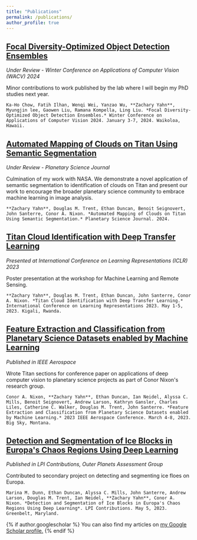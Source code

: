 ```yaml
---
title: "Publications"
permalink: /publications/
author_profile: true
---
```

## [Focal Diversity-Optimized Object Detection Ensembles](http://zacharyyahn.github.io/files/ODEN-main.pdf)

*Under Review - Winter Conference on Applications of Computer Vision (WACV) 2024*

Minor contributions to work published by the lab where I will begin my PhD studies next year.

`Ka-Ho Chow, Fatih Ilhan, Wenqi Wei, Yanzao Wu, **Zachary Yahn**, Myungjin lee, Gaowen Liu, Ramana Kompella, Ling Liu. *Focal Diversity-Optimized Object Detection Ensembles.* Winter Conference on Applications of Computer Vision 2024. January 3-7, 2024. Waikoloa, Hawaii.`

## [Automated Mapping of Clouds on Titan Using Semantic Segmentation](http://zacharyyahn.github.io/files/PSJ__Titan_Clouds.pdf)

*Under Review - Planetary Science Journal*

Culmination of my work with NASA. We demonstrate a novel application of semantic segmentation to identification of clouds on Titan and present our work to encourage the broader planetary science community to embrace machine learning in image analysis. 

`**Zachary Yahn**, Douglas M. Trent, Ethan Duncan, Benoit Seignovert, John Santerre, Conor A. Nixon. *Automated Mapping of Clouds on Titan Using Semantic Segmentation.* Planetary Science Journal. 2024.`

## [Titan Cloud Identification with Deep Transfer Learning](http://zacharyyahn.github.io/files/Titan_Clouds_paper__ICLR_.pdf)

*Presented at International Conference on Learning Representations (ICLR) 2023*

Poster presentation at the workshop for Machine Learning and Remote Sensing. 

`**Zachary Yahn**, Douglas M. Trent, Ethan Duncan, John Santerre, Conor A. Nixon. *Titan Cloud Identification with Deep Transfer Learning.* International Conference on Learning Representations 2023. May 1-5, 2023. Kigali, Rwanda.` 

## [Feature Extraction and Classification from Planetary Science Datasets enabled by Machine Learning](http://zacharyyahn.github.io/files/Feature_Extraction_and_Classification_from_Planetary_Science_Datasets_enabled_by_Machine_Learning.pdf)

*Published in IEEE Aerospace*

Wrote Titan sections for conference paper on applications of deep computer vision to planetary science projects as part of Conor Nixon's research group. 

`Conor A. Nixon, **Zachary Yahn**, Ethan Duncan, Ian Neidel, Alyssa C. Mills, Benoit Seignovert, Andrew Larson, Kathryn Gansler, Charles Liles, Catherine C. Walker, Douglas M. Trent, John Santerre. *Feature Extraction and Classification from Planetary Science Datasets enabled by Machine Learning.* 2023 IEEE Aerospace Conference. March 4-8, 2023. Big Sky, Montana.`

## [Detection and Segmentation of Ice Blocks in Europa's Chaos Regions Using Deep Learning](http://zacharyyahn.github.io/files/6005.pdf)

*Published in LPI Contributions, Outer Planets Assessment Group*

Contributed to secondary project on detecting and segmenting ice floes on Europa. 

`Marina M. Dunn, Ethan Duncan, Alyssa C. Mills, John Santerre, Andrew Larson, Douglas M. Trent, Ian Neidel, **Zachary Yahn**, Conor A. Nixon. *Detection and Segmentation of Ice Blocks in Europa's Chaos Regions Using Deep Learning*. LPI Contributions. May 5, 2023. Greenbelt, Maryland.` 


{% if author.googlescholar %}
  You can also find my articles on <u><a href="{{author.googlescholar}}">my Google Scholar profile</a>.</u>
{% endif %}


